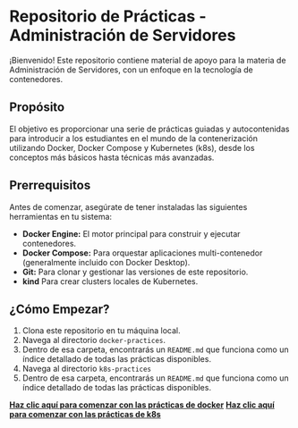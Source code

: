 # Repositorio de Prácticas - Administración de Servidores

¡Bienvenido! Este repositorio contiene material de apoyo para la materia de Administración de Servidores, con un enfoque en la tecnología de contenedores.

## Propósito

El objetivo es proporcionar una serie de prácticas guiadas y autocontenidas para introducir a los estudiantes en el mundo de la contenerización utilizando Docker, Docker Compose y Kubernetes (k8s), desde los conceptos más básicos hasta técnicas más avanzadas.

## Prerrequisitos

Antes de comenzar, asegúrate de tener instaladas las siguientes herramientas en tu sistema:

-   **Docker Engine:** El motor principal para construir y ejecutar contenedores.
-   **Docker Compose:** Para orquestar aplicaciones multi-contenedor (generalmente incluido con Docker Desktop).
-   **Git:** Para clonar y gestionar las versiones de este repositorio.
-   **kind** Para crear clusters locales de Kubernetes.

## ¿Cómo Empezar?

1.  Clona este repositorio en tu máquina local.
2.  Navega al directorio `docker-practices`.
3.  Dentro de esa carpeta, encontrarás un `README.md` que funciona como un índice detallado de todas las prácticas disponibles.
4.  Navega al directorio `k8s-practices`
5.  Dentro de esa carpeta, encontrarás un `README.md` que funciona como un índice detallado de todas las prácticas disponibles.

**[Haz clic aquí para comenzar con las prácticas de docker](./docker-practices/README.md)**
**[Haz clic aquí para comenzar con las prácticas de k8s](./k8s-practices/README.md)**